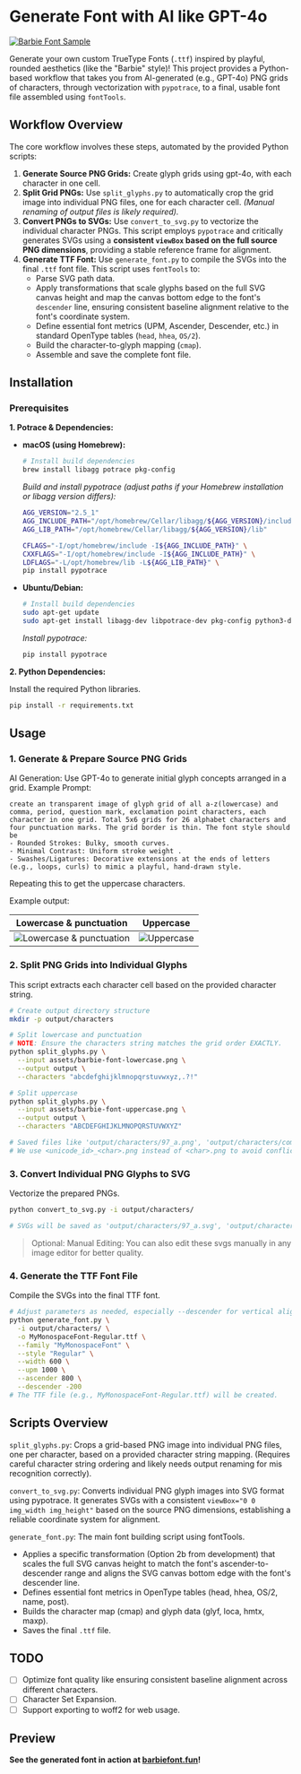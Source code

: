 # Generate Font with AI like GPT-4o

[![Barbie Font Sample](assets/simple-barbie-font.png)](https://barbiefont.fun)

Generate your own custom TrueType Fonts (`.ttf`) inspired by playful, rounded aesthetics (like the "Barbie" style)! This project provides a Python-based workflow that takes you from AI-generated (e.g., GPT-4o) PNG grids of characters, through vectorization with `pypotrace`, to a final, usable font file assembled using `fontTools`.

## Workflow Overview

The core workflow involves these steps, automated by the provided Python scripts:

1.  **Generate Source PNG Grids:** Create glyph grids using gpt-4o, with each character in one cell.
2.  **Split Grid PNGs:** Use `split_glyphs.py` to automatically crop the grid image into individual PNG files, one for each character cell. *(Manual renaming of output files is likely required).*
3.  **Convert PNGs to SVGs:** Use `convert_to_svg.py` to vectorize the individual character PNGs. This script employs `pypotrace` and critically generates SVGs using a **consistent `viewBox` based on the full source PNG dimensions**, providing a stable reference frame for alignment.
4.  **Generate TTF Font:** Use `generate_font.py` to compile the SVGs into the final `.ttf` font file. This script uses `fontTools` to:
    * Parse SVG path data.
    * Apply transformations that scale glyphs based on the full SVG canvas height and map the canvas bottom edge to the font's `descender` line, ensuring consistent baseline alignment relative to the font's coordinate system.
    * Define essential font metrics (UPM, Ascender, Descender, etc.) in standard OpenType tables (`head`, `hhea`, `OS/2`).
    * Build the character-to-glyph mapping (`cmap`).
    * Assemble and save the complete font file.

## Installation

### Prerequisites

**1. Potrace & Dependencies:**

* **macOS (using Homebrew):**
    ```bash
    # Install build dependencies
    brew install libagg potrace pkg-config
    ```
    *Build and install pypotrace (adjust paths if your Homebrew installation or libagg version differs):*
    ```bash
    AGG_VERSION="2.5_1"
    AGG_INCLUDE_PATH="/opt/homebrew/Cellar/libagg/${AGG_VERSION}/include"
    AGG_LIB_PATH="/opt/homebrew/Cellar/libagg/${AGG_VERSION}/lib"
    
    CFLAGS="-I/opt/homebrew/include -I${AGG_INCLUDE_PATH}" \
    CXXFLAGS="-I/opt/homebrew/include -I${AGG_INCLUDE_PATH}" \
    LDFLAGS="-L/opt/homebrew/lib -L${AGG_LIB_PATH}" \
    pip install pypotrace
    ```

* **Ubuntu/Debian:**
    ```bash
    # Install build dependencies
    sudo apt-get update
    sudo apt-get install libagg-dev libpotrace-dev pkg-config python3-dev
    ```
    *Install pypotrace:*
    ```bash
    pip install pypotrace
    ```

**2. Python Dependencies:**

Install the required Python libraries.

```bash
pip install -r requirements.txt
```

## Usage

### 1. Generate & Prepare Source PNG Grids

AI Generation: Use GPT-4o to generate initial glyph concepts arranged in a grid.
Example Prompt:

```
create an transparent image of glyph grid of all a-z(lowercase) and comma, period, question mark, exclamation point characters, each character in one grid. Total 5x6 grids for 26 alphabet characters and four punctuation marks. The grid border is thin. The font style should be
- Rounded Strokes: Bulky, smooth curves.
- Minimal Contrast: Uniform stroke weight .
- Swashes/Ligatures: Decorative extensions at the ends of letters (e.g., loops, curls) to mimic a playful, hand-drawn style.
```

Repeating this to get the uppercase characters.

Example output:

| Lowercase & punctuation | Uppercase |
|------------------------|-----------|
| ![Lowercase & punctuation](assets/barbie-font-lowercase.png) | ![Uppercase](assets/barbie-font-uppercase.png) |

### 2. Split PNG Grids into Individual Glyphs

This script extracts each character cell based on the provided character string.

```bash
# Create output directory structure
mkdir -p output/characters

# Split lowercase and punctuation
# NOTE: Ensure the characters string matches the grid order EXACTLY.
python split_glyphs.py \
  --input assets/barbie-font-lowercase.png \
  --output output \
  --characters "abcdefghijklmnopqrstuvwxyz,.?!"

# Split uppercase
python split_glyphs.py \
  --input assets/barbie-font-uppercase.png \
  --output output \
  --characters "ABCDEFGHIJKLMNOPQRSTUVWXYZ"

# Saved files like 'output/characters/97_a.png', 'output/characters/comma.png', etc.
# We use <unicode_id>_<char>.png instead of <char>.png to avoid conflicts.
```

### 3. Convert Individual PNG Glyphs to SVG

Vectorize the prepared PNGs.

```bash
python convert_to_svg.py -i output/characters/

# SVGs will be saved as 'output/characters/97_a.svg', 'output/characters/65_A.svg', etc.
```

> Optional: Manual Editing: You can also edit these svgs manually in any image editor for better quality.

### 4. Generate the TTF Font File

Compile the SVGs into the final TTF font.

```bash
# Adjust parameters as needed, especially --descender for vertical alignment.
python generate_font.py \
  -i output/characters/ \
  -o MyMonospaceFont-Regular.ttf \
  --family "MyMonospaceFont" \
  --style "Regular" \
  --width 600 \
  --upm 1000 \
  --ascender 800 \
  --descender -200
# The TTF file (e.g., MyMonospaceFont-Regular.ttf) will be created.
```

## Scripts Overview

`split_glyphs.py`: Crops a grid-based PNG image into individual PNG files, one per character, based on a provided character string mapping. (Requires careful character string ordering and likely needs output renaming for mis recognition correctly).

`convert_to_svg.py`: Converts individual PNG glyph images into SVG format using pypotrace. It generates SVGs with a consistent `viewBox="0 0 img_width img_height"` based on the source PNG dimensions, establishing a reliable coordinate system for alignment.

`generate_font.py`: The main font building script using fontTools.

- Applies a specific transformation (Option 2b from development) that scales the full SVG canvas height to match the font's ascender-to-descender range and aligns the SVG canvas bottom edge with the font's descender line.
- Defines essential font metrics in OpenType tables (head, hhea, OS/2, name, post).
- Builds the character map (cmap) and glyph data (glyf, loca, hmtx, maxp).
- Saves the final `.ttf` file.

## TODO

- [ ] Optimize font quality like ensuring consistent baseline alignment across different characters.
- [ ] Character Set Expansion.
- [ ] Support exporting to woff2 for web usage.

## Preview

**See the generated font in action at [barbiefont.fun](https://barbiefont.fun)!**
